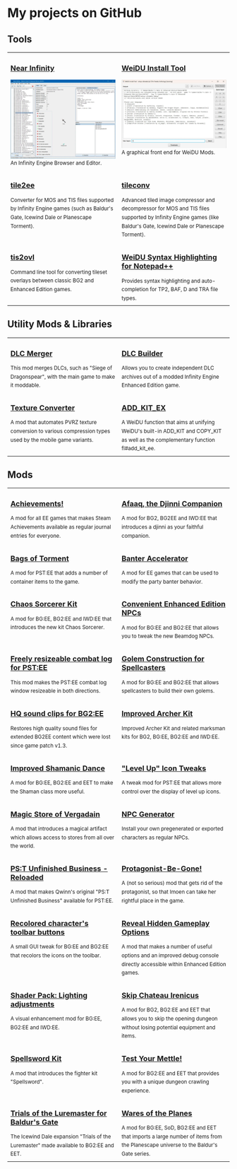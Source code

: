 # My projects on GitHub

## Tools

<table>
  <tr>
    <td width="50%" valign="top">
      <h3><a href="https://github.com/Argent77/NearInfinity">Near Infinity</a></h3>
      <a href="https://github.com/Argent77/NearInfinity"><img width="100%" src="https://raw.githubusercontent.com/Argent77/Argent77/master/images/tools-ni.webp"/></a><br/>
      <sup>An Infinity Engine Browser and Editor.</sup>
    </td>
    <td width="50%" valign="top">
      <h3><a href="https://github.com/InfinityTools/WeiduInstallTool">WeiDU Install Tool</a></h3>
      <a href="https://github.com/InfinityTools/WeiduInstallTool"><img width="100%" src="https://raw.githubusercontent.com/Argent77/Argent77/master/images/tools-wit.webp"/></a><br/>
      <sup>A graphical front end for WeiDU Mods.</sup>
    </td>
  </tr>
  <tr>
    <td width="50%" valign="top">
      <h3><a href="https://github.com/InfinityTools/tile2ee">tile2ee</a></h3>
      <sup>Converter for MOS and TIS files supported by Infinity Engine games (such as Baldur's Gate, Icewind Dale or Planescape Torment).</sup>
    </td>
    <td width="50%" valign="top">
      <h3><a href="https://github.com/InfinityTools/tileconv">tileconv</a></h3>
      <sup>Advanced tiled image compressor and decompressor for MOS and TIS files supported by Infinity Engine games (like Baldur's Gate, Icewind Dale or Planescape Torment).</sup>
    </td>
  </tr>
  <tr>
    <td width="50%" valign="top">
      <h3><a href="https://github.com/InfinityTools/tis2ovl">tis2ovl</a></h3>
      <sup>Command line tool for converting tileset overlays between classic BG2 and Enhanced Edition games.</sup>
    </td>
    <td width="50%" valign="top">
      <h3><a href="https://github.com/Argent77/NotePad_PlusPlus_WeiDU">WeiDU Syntax Highlighting for Notepad++</a></h3>
      <sup>Provides syntax highlighting and auto-completion for TP2, BAF, D and TRA file types.</sup>
    </td>
  </tr>
</table>

## Utility Mods & Libraries

<table>
  <tr>
    <td width="50%" valign="top">
      <h3><a href="https://github.com/Argent77/A7-DlcMerger">DLC Merger</a></h3>
      <sup>This mod merges DLCs, such as "Siege of Dragonspear", with the main game to make it moddable.</sup>
    </td>
    <td width="50%" valign="top">
      <h3><a href="https://github.com/Argent77/A7-DlcBuilder">DLC Builder</a></h3>
      <sup>Allows you to create independent DLC archives out of a modded Infinity Engine Enhanced Edition game.</sup>
    </td>
  </tr>
  <tr>
    <td width="50%" valign="top">
      <h3><a href="https://github.com/Argent77/A7-TextureConvert">Texture Converter</a></h3>
      <sup>A mod that automates PVRZ texture conversion to various compression types used by the mobile game variants.</sup>
    </td>
    <td width="50%" valign="top">
      <h3><a href="https://github.com/Argent77/A7-add_kit_ex">ADD_KIT_EX</a></h3>
      <sup>A WeiDU function that aims at unifying WeiDU's built-in ADD_KIT and COPY_KIT as well as the complementary function fl#add_kit_ee.</sup>
    </td>
  </tr>
</table>

## Mods

<table>
  <tr>
    <td width="50%" valign="top">
      <h3><a href="https://github.com/Argent77/A7-Achievements">Achievements!</a></h3>
      <sup>A mod for all EE games that makes Steam Achievements available as regular journal entries for everyone.</sup>
    </td>
    <td width="50%" valign="top">
      <h3><a href="https://github.com/Argent77/DjinniCompanion">Afaaq, the Djinni Companion</a></h3>
      <sup>A mod for BG2, BG2EE and IWD:EE that introduces a djinni as your faithful companion.</sup>
    </td>
  </tr>
  <tr>
    <td width="50%" valign="top">
      <h3><a href="https://github.com/Argent77/A7-BagsOfTorment">Bags of Torment</a></h3>
      <sup>A mod for PST:EE that adds a number of container items to the game.</sup>
    </td>
    <td width="50%" valign="top">
      <h3><a href="https://github.com/Argent77/A7-BanterAccelerator">Banter Accelerator</a></h3>
      <sup>A mod for EE games that can be used to modify the party banter behavior.</sup>
    </td>
  </tr>
  <tr>
    <td width="50%" valign="top">
      <h3><a href="https://github.com/Argent77/A7-ChaosSorcerer">Chaos Sorcerer Kit</a></h3>
      <sup>A mod for BG:EE, BG2:EE and IWD:EE that introduces the new kit Chaos Sorcerer.</sup>
    </td>
    <td width="50%" valign="top">
      <h3><a href="https://github.com/Argent77/A7-NoEENPCs">Convenient Enhanced Edition NPCs</a></h3>
      <sup>A mod for BG:EE and BG2:EE that allows you to tweak the new Beamdog NPCs.</sup>
    </td>
  </tr>
  <tr>
    <td width="50%" valign="top">
      <h3><a href="https://github.com/Argent77/A7-ResizeableCombatLog">Freely resizeable combat log for PST:EE</a></h3>
      <sup>This mod makes the PST:EE combat log window resizeable in both directions.</sup>
    </td>
    <td width="50%" valign="top">
      <h3><a href="https://github.com/Argent77/A7-GolemConstruction">Golem Construction for Spellcasters</a></h3>
      <sup>A mod for BG:EE and BG2:EE that allows spellcasters to build their own golems.</sup>
    </td>
  </tr>
  <tr>
    <td width="50%" valign="top">
      <h3><a href="https://github.com/Argent77/HQ-SoundClips-BG2EE">HQ sound clips for BG2:EE</a></h3>
      <sup>Restores high quality sound files for extended BG2EE content which were lost since game patch v1.3.</sup>
    </td>
    <td width="50%" valign="top">
      <h3><a href="https://github.com/Argent77/A7-ImprovedArcher">Improved Archer Kit</a></h3>
      <sup>Improved Archer Kit and related marksman kits for BG2, BG:EE, BG2:EE and IWD:EE.</sup>
    </td>
  </tr>
  <tr>
    <td width="50%" valign="top">
      <h3><a href="https://github.com/Argent77/A7-ImprovedShamanicDance">Improved Shamanic Dance</a></h3>
      <sup>A mod for BG:EE, BG2:EE and EET to make the Shaman class more useful.</sup>
    </td>
    <td width="50%" valign="top">
      <h3><a href="https://github.com/Argent77/A7-LevelUpTweaks">"Level Up" Icon Tweaks</a></h3>
      <sup>A tweak mod for PST:EE that allows more control over the display of level up icons.</sup>
    </td>
  </tr>
  <tr>
    <td width="50%" valign="top">
      <h3><a href="https://github.com/Argent77/A7-MagicStore">Magic Store of Vergadain</a></h3>
      <sup>A mod that introduces a magical artifact which allows access to stores from all over the world.</sup>
    </td>
    <td width="50%" valign="top">
      <h3><a href="https://github.com/Argent77/A7-NPCGenerator">NPC Generator</a></h3>
      <sup>Install your own pregenerated or exported characters as regular NPCs.</sup>
    </td>
  </tr>
  <tr>
    <td width="50%" valign="top">
      <h3><a href="https://github.com/Argent77/PST-UB-reloaded">PS:T Unfinished Business - Reloaded</a></h3>
      <sup>A mod that makes Qwinn's original "PS:T Unfinished Business" available for PST:EE.</sup>
    </td>
    <td width="50%" valign="top">
      <h3><a href="https://github.com/Argent77/A7-Protagonist-Be-Gone">Protagonist-Be-Gone!</a></h3>
      <sup>A (not so serious) mod that gets rid of the protagonist, so that Imoen can take her rightful place in the game.</sup>
    </td>
  </tr>
  <tr>
    <td width="50%" valign="top">
      <h3><a href="https://github.com/Argent77/A7-recoloredbuttons">Recolored character's toolbar buttons</a></h3>
      <sup>A small GUI tweak for BG:EE and BG2:EE that recolors the icons on the toolbar.</sup>
    </td>
    <td width="50%" valign="top">
      <h3><a href="https://github.com/Argent77/A7-HiddenGameplayOptions">Reveal Hidden Gameplay Options</a></h3>
      <sup>A mod that makes a number of useful options and an improved debug console directly accessible within Enhanced Edition games.</sup>
    </td>
  </tr>
  <tr>
    <td width="50%" valign="top">
      <h3><a href="https://github.com/Argent77/A7-LightingPackEE">Shader Pack: Lighting adjustments</a></h3>
      <sup>A visual enhancement mod for BG:EE, BG2:EE and IWD:EE.</sup>
    </td>
    <td width="50%" valign="top">
      <h3><a href="https://github.com/Argent77/A7-SkipChateauIrenicus">Skip Chateau Irenicus</a></h3>
      <sup>A mod for BG2, BG2:EE and EET that allows you to skip the opening dungeon without losing potential equipment and items.</sup>
    </td>
  </tr>
  <tr>
    <td width="50%" valign="top">
      <h3><a href="https://github.com/Argent77/A7-CustomKits">Spellsword Kit</a></h3>
      <sup>A mod that introduces the fighter kit "Spellsword".</sup>
    </td>
    <td width="50%" valign="top">
      <h3><a href="https://github.com/Argent77/A7-TestYourMettle">Test Your Mettle!</a></h3>
      <sup>A mod for BG2:EE and EET that provides you with a unique dungeon crawling experience.</sup>
    </td>
  <tr>
    <td width="50%" valign="top">
      <h3><a href="https://github.com/Argent77/A7-TotLM-BG2EE">Trials of the Luremaster for Baldur's Gate</a></h3>
      <sup>The Icewind Dale expansion "Trials of the Luremaster" made available to BG2:EE and EET.</sup>
    </td>
    <td width="50%" valign="top">
      <h3><a href="https://github.com/Argent77/A7-WaresOfThePlanes">Wares of the Planes</a></h3>
      <sup>A mod for BG:EE, SoD, BG2:EE and EET that imports a large number of items from the Planescape universe to the Baldur's Gate series.</sup>
    </td>
  </tr>
</table>

<!--
**Argent77/Argent77** is a ✨ _special_ ✨ repository because its `README.md` (this file) appears on your GitHub profile.

Here are some ideas to get you started:

- 🔭 I’m currently working on ...
- 🌱 I’m currently learning ...
- 👯 I’m looking to collaborate on ...
- 🤔 I’m looking for help with ...
- 💬 Ask me about ...
- 📫 How to reach me: ...
- 😄 Pronouns: ...
- ⚡ Fun fact: ...
-->
